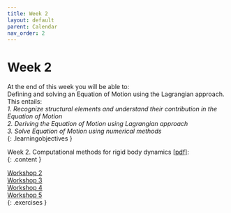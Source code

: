 ```yaml
---
title: Week 2
layout: default
parent: Calendar
nav_order: 2
---
```


# Week 2

At the end of this week you will be able to: <br>
Defining and solving an Equation of Motion using the Lagrangian approach. This entails:<br>
<i>1. Recognize structural elements and understand their contribution in the Equation of Motion</i><br>
<i>2. Deriving the Equation of Motion using Lagrangian approach</i> <br>
<i>3. Solve Equation of Motion using numerical methods</i><br>
{: .learningobjectives }

Week 2. Computational methods for rigid body dynamics [[pdf]](https://surfdrive.surf.nl/files/index.php/s/Jm8e95QGRS97bDq/download?path=%2FWeek2&files=2_1_Dynamics_of_rigid_bodies.pdf):<br>
{: .content }

[Workshop 2](https://teachbooks.tudelft.nl/computational-modelling/dynamics/Exercises/Workshop_Linearizing_EOM.html)<br>
[Workshop 3](https://teachbooks.tudelft.nl/computational-modelling/dynamics/Exercises/Workshop_EOM_Pendulum.html)<br>
[Workshop 4](https://teachbooks.tudelft.nl/computational-modelling/dynamics/Exercises/Workshop_EOM_2DOF.html)<br>
[Workshop 5](https://teachbooks.tudelft.nl/computational-modelling/dynamics/Exercises/Workshop_EOM_4DOF.html)<br>
{: .exercises }
